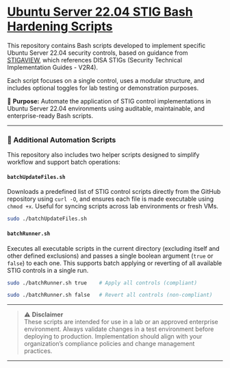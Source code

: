 # [Ubuntu Server 22.04 STIG Bash Hardening Scripts](https://github.com/KennethClendenin/stig-ubuntuserver22.04-hardening/tree/main/scripts)

This repository contains Bash scripts developed to implement specific Ubuntu Server 22.04 security controls, based on guidance from [STIGAVIEW](https://stigaview.com/), which references DISA STIGs (Security Technical Implementation Guides - V2R4).

Each script focuses on a single control, uses a modular structure, and includes optional toggles for lab testing or demonstration purposes.

🎯 **Purpose:** Automate the application of STIG control implementations in Ubuntu Server 22.04 environments using auditable, maintainable, and enterprise-ready Bash scripts.

---

### 🔄 Additional Automation Scripts

This repository also includes two helper scripts designed to simplify workflow and support batch operations:

#### `batchUpdateFiles.sh`
Downloads a predefined list of STIG control scripts directly from the GitHub repository using `curl -O`, and ensures each file is made executable using `chmod +x`. Useful for syncing scripts across lab environments or fresh VMs.

```bash
sudo ./batchUpdateFiles.sh
```

#### `batchRunner.sh`
Executes all executable scripts in the current directory (excluding itself and other defined exclusions) and passes a single boolean argument (`true` or `false`) to each one. This supports batch applying or reverting of all available STIG controls in a single run.

```bash
sudo ./batchRunner.sh true    # Apply all controls (compliant)
```
```bash
sudo ./batchRunner.sh false   # Revert all controls (non-compliant)
```

---
> ⚠️ **Disclaimer**  
> These scripts are intended for use in a lab or an approved enterprise environment. Always validate changes in a test environment before deploying to production. Implementation should align with your organization’s compliance policies and change management practices.
---

